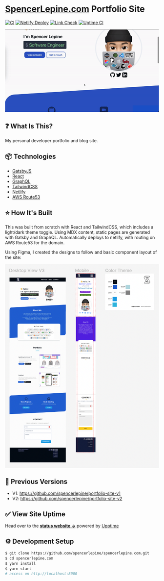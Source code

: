 # [SpencerLepine.com](https://www.spencerlepine.com/) Portfolio Site

[![CI](https://github.com/spencerlepine/spencerlepine.com/actions/workflows/ci.yml/badge.svg?branch=master)](https://github.com/spencerlepine/spencerlepine.com/actions/workflows/ci.yml) [![Netlify Deploy](https://github.com/spencerlepine/spencerlepine.com/actions/workflows/netlify.yml/badge.svg?branch=master)](https://github.com/spencerlepine/spencerlepine.com/actions/workflows/netlify.yml) [![Link Check](https://github.com/spencerlepine/spencerlepine.com/actions/workflows/link-check.yml/badge.svg?branch=master)](https://github.com/spencerlepine/spencerlepine.com/actions/workflows/link-check.yml) [![Uptime CI](https://github.com/spencerlepine/portfolio-site-uptime/workflows/Uptime%20CI/badge.svg)](https://github.com/spencerlepine/spencerlepine.com-uptime/actions?query=workflow%3A%22Uptime+CI%22) 

<!-- [![Lighthouse CI](https://github.com/spencerlepine/spencerlepine.com/actions/workflows/lighthouse.yml/badge.svg?branch=master)](https://github.com/spencerlepine/spencerlepine.com/actions/workflows/lighthouse.yml) -->

![OG Snapshot](./portfolio-site-landing-page.gif)

## ❓ What Is This?

My personal developer portfolio and blog site.

## 📦 Technologies

- [GatsbyJS](https://www.gatsbyjs.com/)
- [React](https://reactjs.org/)
- [GraphQL](https://graphql.org/)
- [TailwindCSS](https://tailwindcss.com/)
- [Netlify](https://www.netlify.com/)
- [AWS Route53](https://aws.amazon.com/route53/)

## ⭐ How It's Built

This was built from scratch with React and TailwindCSS, which includes a light/dark theme toggle. Using MDX content, static pages are generated with Gatsby and GraphQL. Automatically deploys to netlify, with routing on AWS Route53 for the domain.

Using Figma, I created the designs to follow and basic component layout of the site:

![Figma Designs](./static/figma-designs.png)

## 📁 Previous Versions

- V1: https://github.com/spencerlepine/portfolio-site-v1
- V2: https://github.com/spencerlepine/portfolio-site-v2

## ✅ View Site Uptime

Head over to the [**status website →**](https://spencerlepine.github.io/portfolio-site-uptime) powered by [Upptime](https://github.com/spencerlepine/portfolio-site-uptime)

## ⚙️ Development Setup
```sh
$ git clone https://github.com/spencerlepine/spencerlepine.com.git
$ cd spencerlepine.com
$ yarn install
$ yarn start
# access on http://localhost:8000
```
